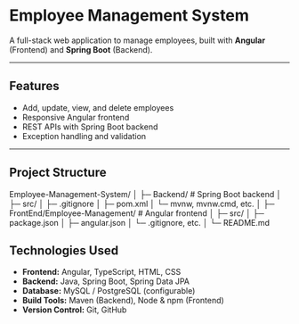# Employee Management System

A full-stack web application to manage employees, built with **Angular** (Frontend) and **Spring Boot** (Backend).

---

## Features

- Add, update, view, and delete employees
- Responsive Angular frontend
- REST APIs with Spring Boot backend
- Exception handling and validation

---

## Project Structure

Employee-Management-System/
│
├─ Backend/ # Spring Boot backend
│ ├─ src/
│ ├─ .gitignore
│ ├─ pom.xml
│ └─ mvnw, mvnw.cmd, etc.
│
├─ FrontEnd/Employee-Management/ # Angular frontend
│ ├─ src/
│ ├─ package.json
│ ├─ angular.json
│ └─ .gitignore, etc.
│
└─ README.md


## Technologies Used

- **Frontend:** Angular, TypeScript, HTML, CSS
- **Backend:** Java, Spring Boot, Spring Data JPA
- **Database:** MySQL / PostgreSQL (configurable)
- **Build Tools:** Maven (Backend), Node & npm (Frontend)
- **Version Control:** Git, GitHub
